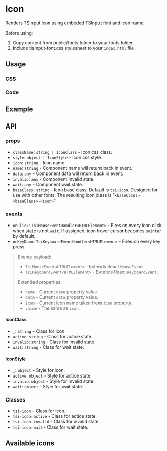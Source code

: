 # Icon

Renders TSInput icon using embeded TSInput font and icon name.

Before using:

1. Copy content from public/fonts folder to your fonts folder.
2. Include tisinput-font.css stylesheet to your `index.html` file.

## Usage

### CSS

<div id="css"></div>

### Code

<div id="code"></div>

## Example

<div id="example"></div>

## API

### props

- `className`: `string | IconClass` - Icon css class.
- `style`: `object | IconStyle` - Icon css style.
- `icon`: `string` - Icon name.
- `name`: `string` - Component name will return back in event.
- `data`: `any` - Component data will return back in event.
- `invalid`: `any` - Component invalid state.
- `wait`: `any` - Component wait state.
- `baseClass`: `string` - Icon base class. Default is `tsi-icon`. Designed for use with other fonts. The resulting icon class is "`<baseClass> <baseClass>-<icon>`".

### events

- `onClick`: `TsiMouseEventHandler<HTMLElement>` - Fires on every icon click when state is not `wait`. If assigned, icon hover cursor becomes `pointer` by default.
- `onKeyDown`: `TsiKeyboardEventHandler<HTMLElement>` - Fires on every key press.

> Events payload:
>
> - `TsiMouseEvent<HTMLElement>` - Extends React `MouseEvent`.
> - `TsiKeyboardEvent<HTMLElement>` - Extends React `KeyboardEvent`.
>
> Extended properties:
>
> - `name` - Current `name` property value.
> - `data` - Current `data` property value.
> - `icon` - Current icon name taken from `icon` property.
> - `value` - The same as `icon`.

#### IconClass

- `_`: `string` - Class for icon.
- `active`: `string` - Class for actice state.
- `invalid`: `string` - Class for invalid state.
- `wait`: `string` - Class for wait state.

#### IconStyle

- `_`: `object` - Style for icon.
- `active`: `object` - Style for actice state.
- `invalid`: `object` - Style for invalid state.
- `wait`: `object` - Style for wait state.

### Classes

- `tsi-icon` - Class for icon.
- `tsi-icon-active` - Class for actice state.
- `tsi-icon-invalid` - Class for invalid state.
- `tsi-icon-wait` - Class for wait state.

## Available icons

<div id="icons"></div>
